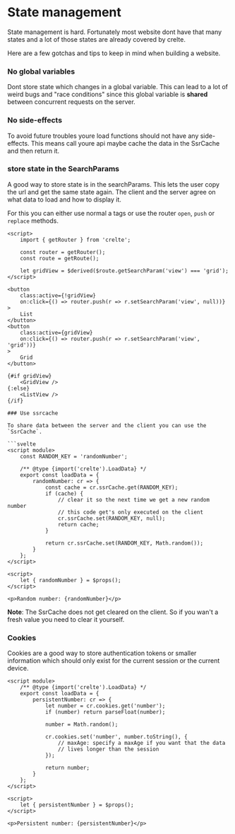 # State management

State management is hard. Fortunately most website dont have that many states
and a lot of those states are already covered by crelte.

Here are a few gotchas and tips to keep in mind when building a website.

### No global variables
Dont store state which changes in a global variable. This can lead to a lot of weird
bugs and "race conditions" since this global variable is **shared** between concurrent
requests on the server.

### No side-effects
To avoid future troubles youre load functions should not have any side-effects.
This means call youre api maybe cache the data in the SsrCache and then return it.

### store state in the SearchParams
A good way to store state is in the searchParams. This lets the user copy the url
and get the same state again. The client and the server agree on what data to load
and how to display it.

For this you can either use normal a tags or use the router `open`, `push` or `replace` methods.

```svelte
<script>
	import { getRouter } from 'crelte';

	const router = getRouter();
	const route = getRoute();

	let gridView = $derived($route.getSearchParam('view') === 'grid');
</script>

<button
	class:active={!gridView}
	on:click={() => router.push(r => r.setSearchParam('view', null))}
>
	List
</button>
<button
	class:active={gridView}
	on:click={() => router.push(r => r.setSearchParam('view', 'grid'))}
>
	Grid
</button>

{#if gridView}
	<GridView />
{:else}
	<ListView />
{/if}

### Use ssrcache

To share data between the server and the client you can use the `SsrCache`.

```svelte
<script module>
	const RANDOM_KEY = 'randomNumber';

	/** @type {import('crelte').LoadData} */
	export const loadData = {
		randomNumber: cr => {
			const cache = cr.ssrCache.get(RANDOM_KEY);
			if (cache) {
				// clear it so the next time we get a new random number
				// this code get's only executed on the client
				cr.ssrCache.set(RANDOM_KEY, null);
				return cache;
			}

			return cr.ssrCache.set(RANDOM_KEY, Math.random());
		}
	};
</script>

<script>
	let { randomNumber } = $props();
</script>

<p>Random number: {randomNumber}</p>
```

**Note**: The SsrCache does not get cleared on the client. So if you wan't
a fresh value you need to clear it yourself.

### Cookies

Cookies are a good way to store authentication tokens or smaller information which should only
exist for the current session or the current device.

```svelte
<script module>
	/** @type {import('crelte').LoadData} */
	export const loadData = {
		persistentNumber: cr => {
			let number = cr.cookies.get('number');
			if (number) return parseFloat(number);

			number = Math.random();

			cr.cookies.set('number', number.toString(), {
				// maxAge: specify a maxAge if you want that the data
				// lives longer than the session
			});

			return number;
		}
	};
</script>

<script>
	let { persistentNumber } = $props();
</script>

<p>Persistent number: {persistentNumber}</p>
```
